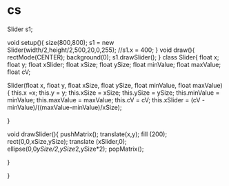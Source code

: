 # cs
Slider s1;

void setup(){
size(800,800);
s1 = new Slider(width/2,height/2,500,20,0,255);
//s1.x = 400;
}
void draw(){
  rectMode(CENTER);
  background(0);
  s1.drawSlider();
}
class Slider{
  float x;
  float y;
  float xSlider;
  float xSize;
  float ySize;
  float minValue;
  float maxValue;
  float cV;
  
  Slider(float x, float y, float xSize, float ySize, float minValue, float maxValue){
    this.x =x;
    this.y = y;
    this.xSize = xSize;
    this.ySize = ySize;
    this.minValue = minValue;
    this.maxValue = maxValue;
    this.cV = cV;
    this.xSlider = (cV - minValue)/((maxValue-minValue)/xSize);
  
}

void drawSlider(){
  pushMatrix();
  translate(x,y);
  fill (200);
  rect(0,0,xSize,ySize);
  translate (xSlider,0);
  ellipse(0,0*ySize/2,ySize*2,ySize*2);
  popMatrix();

}

  

}
